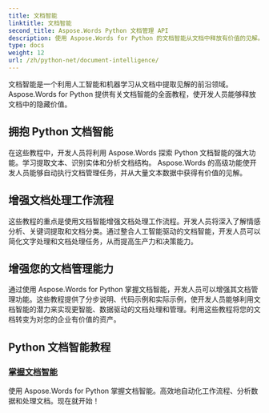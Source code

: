 ```yaml
---
title: 文档智能
linktitle: 文档智能
second_title: Aspose.Words Python 文档管理 API
description: 使用 Aspose.Words for Python 的文档智能从文档中释放有价值的见解。自动分析、文本提取和分类。
type: docs
weight: 12
url: /zh/python-net/document-intelligence/
---
```


文档智能是一个利用人工智能和机器学习从文档中提取见解的前沿领域。 Aspose.Words for Python 提供有关文档智能的全面教程，使开发人员能够释放文档中的隐藏价值。

## 拥抱 Python 文档智能

在这些教程中，开发人员将利用 Aspose.Words 探索 Python 文档智能的强大功能。学习提取文本、识别实体和分析文档结构。 Aspose.Words 的高级功能使开发人员能够自动执行文档管理任务，并从大量文本数据中获得有价值的见解。

## 增强文档处理工作流程

这些教程的重点是使用文档智能增强文档处理工作流程。开发人员将深入了解情感分析、关键词提取和文档分类。通过整合人工智能驱动的文档智能，开发人员可以简化文字处理和文档处理任务，从而提高生产力和决策能力。

## 增强您的文档管理能力

通过使用 Aspose.Words for Python 掌握文档智能，开发人员可以增强其文档管理功能。这些教程提供了分步说明、代码示例和实际示例，使开发人员能够利用文档智能的潜力来实现更智能、数据驱动的文档处理和管理。利用这些教程将您的文档转变为对您的企业有价值的资产。

## Python 文档智能教程
### [掌握文档智能](./master-document-intelligence/)
使用 Aspose.Words for Python 掌握文档智能。高效地自动化工作流程、分析数据和处理文档。现在就开始！